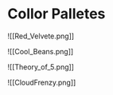 # Collor Palletes



![[Red_Velvete.png]]


![[Cool_Beans.png]]


![[Theory_of_5.png]]


![[CloudFrenzy.png]]